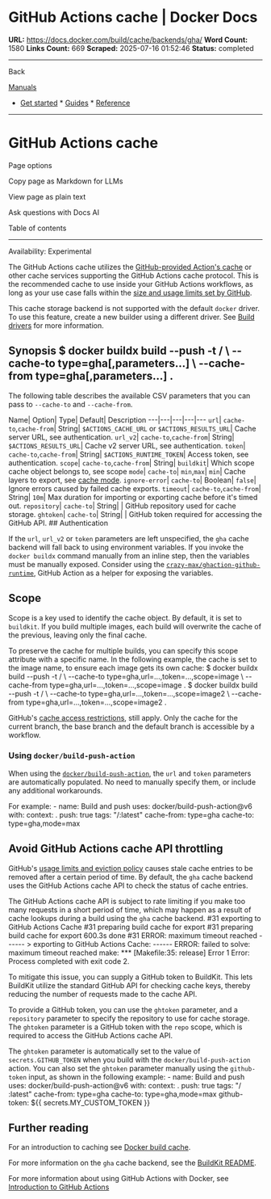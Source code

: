 # GitHub Actions cache | Docker Docs

**URL:** https://docs.docker.com/build/cache/backends/gha/
**Word Count:** 1580
**Links Count:** 669
**Scraped:** 2025-07-16 01:52:46
**Status:** completed

---

Back

[Manuals](https://docs.docker.com/manuals/)

  * [Get started](https://docs.docker.com/get-started/)   * [Guides](https://docs.docker.com/guides/)   * [Reference](https://docs.docker.com/reference/)

* * *

# GitHub Actions cache

Page options

Copy page as Markdown for LLMs

View page as plain text

Ask questions with Docs AI

Table of contents

* * *

Availability: Experimental 

The GitHub Actions cache utilizes the [GitHub-provided Action's cache](https://github.com/actions/cache) or other cache services supporting the GitHub Actions cache protocol. This is the recommended cache to use inside your GitHub Actions workflows, as long as your use case falls within the [size and usage limits set by GitHub](https://docs.github.com/en/actions/using-workflows/caching-dependencies-to-speed-up-workflows#usage-limits-and-eviction-policy).

This cache storage backend is not supported with the default `docker` driver. To use this feature, create a new builder using a different driver. See [Build drivers](https://docs.docker.com/build/builders/drivers/) for more information.

## Synopsis               $ docker buildx build --push -t <registry>/<image> \       --cache-to type=gha[,parameters...] \       --cache-from type=gha[,parameters...] .     

The following table describes the available CSV parameters that you can pass to `--cache-to` and `--cache-from`.

Name| Option| Type| Default| Description   ---|---|---|---|---   `url`| `cache-to`,`cache-from`| String| `$ACTIONS_CACHE_URL` or `$ACTIONS_RESULTS_URL`| Cache server URL, see authentication.   `url_v2`| `cache-to`,`cache-from`| String| `$ACTIONS_RESULTS_URL`| Cache v2 server URL, see authentication.   `token`| `cache-to`,`cache-from`| String| `$ACTIONS_RUNTIME_TOKEN`| Access token, see authentication.   `scope`| `cache-to`,`cache-from`| String| `buildkit`| Which scope cache object belongs to, see scope   `mode`| `cache-to`| `min`,`max`| `min`| Cache layers to export, see [cache mode](https://docs.docker.com/build/cache/backends/#cache-mode).   `ignore-error`| `cache-to`| Boolean| `false`| Ignore errors caused by failed cache exports.   `timeout`| `cache-to`,`cache-from`| String| `10m`| Max duration for importing or exporting cache before it's timed out.   `repository`| `cache-to`| String| | GitHub repository used for cache storage.   `ghtoken`| `cache-to`| String| | GitHub token required for accessing the GitHub API.      ## Authentication

If the `url`, `url_v2` or `token` parameters are left unspecified, the `gha` cache backend will fall back to using environment variables. If you invoke the `docker buildx` command manually from an inline step, then the variables must be manually exposed. Consider using the [`crazy-max/ghaction-github-runtime`](https://github.com/crazy-max/ghaction-github-runtime), GitHub Action as a helper for exposing the variables.

## Scope

Scope is a key used to identify the cache object. By default, it is set to `buildkit`. If you build multiple images, each build will overwrite the cache of the previous, leaving only the final cache.

To preserve the cache for multiple builds, you can specify this scope attribute with a specific name. In the following example, the cache is set to the image name, to ensure each image gets its own cache:               $ docker buildx build --push -t <registry>/<image> \       --cache-to type=gha,url=...,token=...,scope=image \       --cache-from type=gha,url=...,token=...,scope=image .     $ docker buildx build --push -t <registry>/<image2> \       --cache-to type=gha,url=...,token=...,scope=image2 \       --cache-from type=gha,url=...,token=...,scope=image2 .     

GitHub's [cache access restrictions](https://docs.github.com/en/actions/advanced-guides/caching-dependencies-to-speed-up-workflows#restrictions-for-accessing-a-cache), still apply. Only the cache for the current branch, the base branch and the default branch is accessible by a workflow.

### Using `docker/build-push-action`

When using the [`docker/build-push-action`](https://github.com/docker/build-push-action), the `url` and `token` parameters are automatically populated. No need to manually specify them, or include any additional workarounds.

For example:               - name: Build and push       uses: docker/build-push-action@v6       with:         context: .         push: true         tags: "<registry>/<image>:latest"         cache-from: type=gha         cache-to: type=gha,mode=max

## Avoid GitHub Actions cache API throttling

GitHub's [usage limits and eviction policy](https://docs.github.com/en/actions/using-workflows/caching-dependencies-to-speed-up-workflows#usage-limits-and-eviction-policy) causes stale cache entries to be removed after a certain period of time. By default, the `gha` cache backend uses the GitHub Actions cache API to check the status of cache entries.

The GitHub Actions cache API is subject to rate limiting if you make too many requests in a short period of time, which may happen as a result of cache lookups during a build using the `gha` cache backend.               #31 exporting to GitHub Actions Cache     #31 preparing build cache for export     #31 preparing build cache for export 600.3s done     #31 ERROR: maximum timeout reached     ------      > exporting to GitHub Actions Cache:     ------     ERROR: failed to solve: maximum timeout reached     make: *** [Makefile:35: release] Error 1     Error: Process completed with exit code 2.

To mitigate this issue, you can supply a GitHub token to BuildKit. This lets BuildKit utilize the standard GitHub API for checking cache keys, thereby reducing the number of requests made to the cache API.

To provide a GitHub token, you can use the `ghtoken` parameter, and a `repository` parameter to specify the repository to use for cache storage. The `ghtoken` parameter is a GitHub token with the `repo` scope, which is required to access the GitHub Actions cache API.

The `ghtoken` parameter is automatically set to the value of `secrets.GITHUB_TOKEN` when you build with the `docker/build-push-action` action. You can also set the `ghtoken` parameter manually using the `github-token` input, as shown in the following example:               - name: Build and push       uses: docker/build-push-action@v6       with:         context: .         push: true         tags: "<registry>/<image>:latest"         cache-from: type=gha         cache-to: type=gha,mode=max         github-token: ${{ secrets.MY_CUSTOM_TOKEN }}

## Further reading

For an introduction to caching see [Docker build cache](https://docs.docker.com/build/cache/).

For more information on the `gha` cache backend, see the [BuildKit README](https://github.com/moby/buildkit#github-actions-cache-experimental).

For more information about using GitHub Actions with Docker, see [Introduction to GitHub Actions](https://docs.docker.com/build/ci/github-actions/)